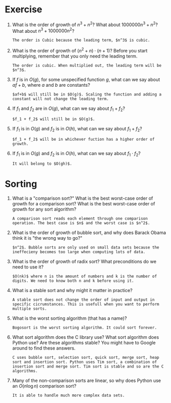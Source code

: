 # Exercise
1.  What is the order of growth of $n^3 + n^2$? What about $1000000 n^3 + n^2$? What about $n^3 + 1000000 n^2$?

        The order is Cubic because the leading term, $n^3$ is cubic.

2.  What is the order of growth of $(n^2 + n) \cdot (n + 1)$? Before you start multiplying, remember that you only need the leading term.

        The order is cubic. When multiplied out, the leading term will be $n^3$.

3.  If $f$ is in $O(g)$, for some unspecified function $g$, what can we say about $af+b$, where $a$ and $b$ are constants?

        $af+b$ will still be in $O(g)$. Scaling the function and adding a constant will not change the leading term.

4.  If $f_1$ and $f_2$ are in $O(g)$, what can we say about $f_1 + f_2$?

        $f_1 + f_2$ will still be in $O(g)$.

5.  If $f_1$ is in $O(g)$ and $f_2$ is in $O(h)$, what can we say about $f_1 + f_2$?

        $f_1 + f_2$ will be in whichever fuction has a higher order of growth.

6.  If $f_1$ is in $O(g)$ and $f_2$ is in $O(h)$, what can we say about $f_1 \cdot f_2$?

        It will belong to $O(gh)$.

# Sorting
1.  What is a "comparison sort?" What is the best worst-case order of growth for a comparison sort? What is the best worst-case order of growth for any sort algorithm?

        A comparison sort reads each element through one comparison operation. The best case is $n$ and the worst case is $n^2$.

2.  What is the order of growth of bubble sort, and why does Barack Obama think it is "the wrong way to go?"

        $n^2$. Bubble sorts are only used on small data sets because the ineffecieny becomes too large when computing lots of data.

3.  What is the order of growth of radix sort? What preconditions do we need to use it?

        $O(nk)$ where n is the amount of numbers and k is the number of digits. We need to know both n and k before using it.

4.  What is a stable sort and why might it matter in practice?

        A stable sort does not change the order of input and output in specific cicrumstances. This is usefull when you want to perform multiple sorts.

5.  What is the worst sorting algorithm (that has a name)?

        Bogosort is the worst sorting algorithm. It could sort forever.

6.  What sort algorithm does the C library use? What sort algorithm does Python use? Are these algorithms stable? You might have to Google around to find these answers.

        C uses bubble sort, selection sort, quick sort, merge sort, heap sort and insertion sort. Python uses Tim sort, a combination of insertion sort and merge sort. Tim sort is stable and so are the C algorithms.

7.  Many of the non-comparison sorts are linear, so why does Python use an $O(n \log n)$ comparison sort?

        It is able to handle much more complex data sets.